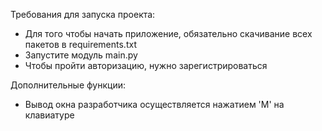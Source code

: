 Требования для запуска проекта:
- Для того чтобы начать приложение, обязательно скачивание всех пакетов в requirements.txt
- Запустите модуль main.py 
- Чтобы пройти авторизацию, нужно зарегистрироваться

Дополнительные функции:
- Вывод окна разработчика осуществляется нажатием 'M' на клавиатуре

